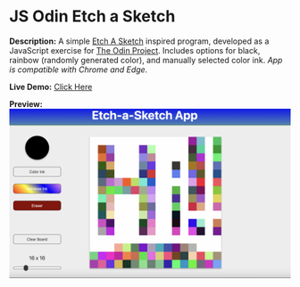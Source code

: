 # JS Odin Etch a Sketch

**Description:** A simple [Etch A Sketch](https://en.wikipedia.org/wiki/Etch_A_Sketch) inspired program, developed as a JavaScript exercise for [The Odin Project](https://www.theodinproject.com/). Includes options for black, rainbow (randomly generated color), and manually selected color ink. *App is compatible with Chrome and Edge.*  
  
**Live Demo:** [Click Here](http://chaseofthejungle.github.io/js-odin-etch-a-sketch/app/index.html)  

**Preview:** ![Etch-a-Sketch](https://github.com/chaseofthejungle/js-odin-etch-a-sketch/blob/main/etchasketchdemo.png "Etch-a-Sketch Preview")

